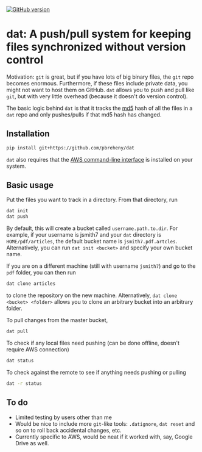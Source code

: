 [![GitHub version](https://img.shields.io/endpoint?url=https://raw.githubusercontent.com/pbreheny/dat/master/.version.json&style=flat&logo=github)](https://github.com/pbreheny/dat)

# dat: A push/pull system for keeping files synchronized without version control

Motivation: `git` is great, but if you have lots of big binary files, the `git` repo becomes enormous. Furthermore, if these files include private data, you might not want to host them on GitHub. `dat` allows you to push and pull like `git`, but with very little overhead (because it doesn't do version control).

The basic logic behind `dat` is that it tracks the [md5](https://en.wikipedia.org/wiki/MD5) hash of all the files in a `dat` repo and only pushes/pulls if that md5 hash has changed.

## Installation

```bash
pip install git+https://github.com/pbreheny/dat
```

`dat` also requires that the [AWS command-line interface](https://aws.amazon.com/cli/) is installed on your system.

## Basic usage

Put the files you want to track in a directory. From that directory, run

```bash
dat init
dat push
```

By default, this will create a bucket called `username.path.to.dir`. For example, if your username is jsmith7 and your `dat` directory is `HOME/pdf/articles`, the default bucket name is `jsmith7.pdf.artcles`. Alternatively, you can run `dat init <bucket>` and specify your own bucket name.

If you are on a different machine (still with username `jsmith7`) and go to the `pdf` folder, you can then run

```bash
dat clone articles
```

to clone the repository on the new machine. Alternatively, `dat clone <bucket> <folder>` allows you to clone an arbitrary bucket into an arbitrary folder.

To pull changes from the master bucket,

```bash
dat pull
```

To check if any local files need pushing (can be done offline, doesn't require AWS connection)

```bash
dat status
```

To check against the remote to see if anything needs pushing or pulling

```bash
dat -r status
```

## To do

* Limited testing by users other than me
* Would be nice to include more `git`-like tools: `.datignore`, `dat reset` and so on to roll back accidental changes, etc.
* Currently specific to AWS, would be neat if it worked with, say, Google Drive as well.

